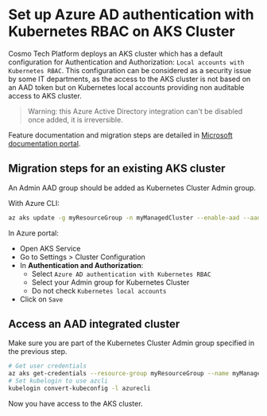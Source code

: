 # Set up Azure AD authentication with Kubernetes RBAC on AKS Cluster

Cosmo Tech Platform deploys an AKS cluster which has a default configuration for Authentication and Authorization: `Local accounts with Kubernetes RBAC`. This configuration can be considered as a security issue by some IT departments, as the access to the AKS cluster is not based on an AAD token but on Kubernetes local accounts providing non auditable access to AKS cluster.

> Warning: this Azure Active Directory integration can't be disabled once added, it is irreversible.

Feature documentation and migration steps are detailed in [Microsoft documentation portal](https://learn.microsoft.com/en-us/azure/aks/enable-authentication-microsoft-entra-id).

## Migration steps for an existing AKS cluster

An Admin AAD group should be added as Kubernetes Cluster Admin group.

With Azure CLI:
```bash
az aks update -g myResourceGroup -n myManagedCluster --enable-aad --aad-admin-group-object-ids <id> [--aad-tenant-id <id>]
```

In Azure portal:
* Open AKS Service
* Go to Settings > Cluster Configuration
* In **Authentication and Authorization**: 
    * Select `Azure AD authentication with Kubernetes RBAC`
    * Select your Admin group for Kubernetes Cluster
    * Do not check `Kubernetes local accounts`
* Click on `Save`

## Access an AAD integrated cluster

Make sure you are part of the Kubernetes Cluster Admin group specified in the previous step.

```bash
# Get user credentials
az aks get-credentials --resource-group myResourceGroup --name myManagedCluster
# Set kubelogin to use azcli
kubelogin convert-kubeconfig -l azurecli
```

Now you have access to the AKS cluster.
